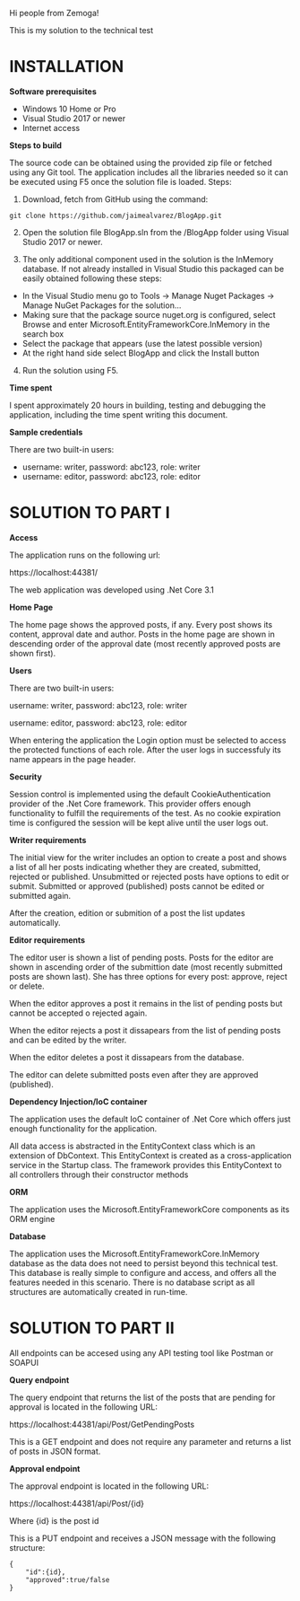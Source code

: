 Hi people from Zemoga!

This is my solution to the technical test

# INSTALLATION

**Software prerequisites**

* Windows 10 Home or Pro
* Visual Studio 2017 or newer
* Internet access 

**Steps to build**

The source code can be obtained using the provided zip file or fetched using any Git tool. The application includes all the libraries needed so it can be executed using F5 once the solution file is loaded. Steps:

1. Download, fetch from GitHub using the command:
```
git clone https://github.com/jaimealvarez/BlogApp.git
```	
2. Open the solution file BlogApp.sln from the /BlogApp folder using Visual Studio 2017 or newer.

3. The only additional component used in the solution is the InMemory database. If not already installed in Visual Studio this packaged can be easily obtained following these steps:

* In the Visual Studio menu go to Tools -> Manage Nuget Packages -> Manage NuGet Packages for the solution...
* Making sure that the package source nuget.org is configured, select Browse and enter Microsoft.EntityFrameworkCore.InMemory in the search box
* Select the package that appears (use the latest possible version)
* At the right hand side select BlogApp and click the Install button

4. Run the solution using F5.

**Time spent**

I spent approximately 20 hours in building, testing and debugging the application, including the time spent writing this document.

**Sample credentials**

There are two built-in users:

* username: writer, password: abc123, role: writer
* username: editor, password: abc123, role: editor


# SOLUTION TO PART I

**Access**

The application runs on the following url:

https://localhost:44381/

The web application was developed using .Net Core 3.1

**Home Page**

The home page shows the approved posts, if any. Every post shows its content, approval date and author. Posts in the home page are shown in descending order of the approval date (most recently approved posts are shown first).

**Users**

There are two built-in users:

username: writer, password: abc123, role: writer

username: editor, password: abc123, role: editor

When entering the application the Login option must be selected to access the protected functions of each role.
After the user logs in successfuly its name appears in the page header.

**Security**

Session control is implemented using the default CookieAuthentication provider of the .Net Core framework.
This provider offers enough functionality to fulfill the requirements of the test. 
As no cookie expiration time is configured the session will be kept alive until the user logs out.

**Writer requirements**

The initial view for the writer includes an option to create a post and shows a list of all her posts indicating whether they are created, submitted, rejected or published.
Unsubmitted or rejected posts have options to edit or submit.
Submitted or approved (published) posts cannot be edited or submitted again.

After the creation, edition or submition of a post the list updates automatically.


**Editor requirements**

The editor user is shown a list of pending posts. Posts for the editor are shown in ascending order of the submittion date (most recently submitted posts are shown last). She has three options for every post: approve, reject or delete.

When the editor approves a post it remains in the list of pending posts but cannot be accepted o rejected again.

When the editor rejects a post it dissapears from the list of pending posts and can be edited by the writer.

When the editor deletes a post it dissapears from the database.

The editor can delete submitted posts even after they are approved (published).

**Dependency Injection/IoC container**

The application uses the default IoC container of .Net Core which offers just enough functionality for the application.

All data access is abstracted in the EntityContext class which is an extension of DbContext.
This EntityContext is created as a cross-application service in the Startup class. 
The framework provides this EntityContext to all controllers through their constructor methods

**ORM**

The application uses the Microsoft.EntityFrameworkCore components as its ORM engine

**Database**

The application uses the Microsoft.EntityFrameworkCore.InMemory database as the data does not need to persist beyond this technical test.
This database is really simple to configure and access, and offers all the features needed in this scenario.
There is no database script as all structures are automatically created in run-time.

# SOLUTION TO PART II

All endpoints can be accesed using any API testing tool like Postman or SOAPUI

**Query endpoint**

The query endpoint that returns the list of the posts that are pending for approval is located in the following URL: 

https://localhost:44381/api/Post/GetPendingPosts

This is a GET endpoint and does not require any parameter and returns a list of posts in JSON format.

**Approval endpoint**

The approval endpoint is located in the following URL:

https://localhost:44381/api/Post/{id}

Where \{id\} is the post id

This is a PUT endpoint and receives a JSON message with the following structure:

```
{
	"id":{id},
	"approved":true/false
}
```
